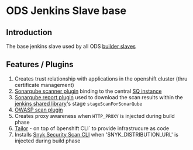 # ODS Jenkins Slave base

## Introduction
The base jenkins slave used by all ODS [builder slaves](https://github.com/opendevstack/ods-project-quickstarters/tree/master/jenkins-slaves)

## Features / Plugins
1. Creates trust relationship with applications in the openshift cluster (thru certificate management)
1. [Sonarqube scanner plugin](http://repo1.maven.org/maven2/org/sonarsource/scanner) binding to the central [SQ instance](../sonarqube)
1. [Sonarqube report plugin](https://github.com/lequal/sonar-cnes-report) used to download the scan results within the
[jenkins shared library](https://github.com/opendevstack/ods-jenkins-shared-library)'s stage `stageScanForSonarQube` 
1. [OWASP scan plugin](https://dl.bintray.com/jeremy-long/owasp/)
1. Creates proxy awareness when `HTTP_PROXY` is injected during build phase
1. [Tailor](https://github.com/opendevstack/tailor) - on top of òpenshift CLI` to provide infrastrucure as code
1. Installs [Snyk Security Scan CLI](https://github.com/snyk/snyk) when 'SNYK_DISTRIBUTION_URL' is injected during build phase

